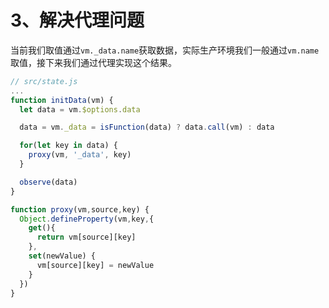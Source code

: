 # 3、解决代理问题

当前我们取值通过`vm._data.name`获取数据，实际生产环境我们一般通过`vm.name`取值，接下来我们通过代理实现这个结果。

``` js
// src/state.js
...
function initData(vm) {
  let data = vm.$options.data

  data = vm._data = isFunction(data) ? data.call(vm) : data

  for(let key in data) {
    proxy(vm, '_data', key)
  }

  observe(data)
}

function proxy(vm,source,key) {
  Object.defineProperty(vm,key,{
    get(){
      return vm[source][key]
    },
    set(newValue) {
      vm[source][key] = newValue
    }
  })
}
```
